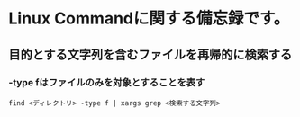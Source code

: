 # Linux Commandに関する備忘録です。
## 目的とする文字列を含むファイルを再帰的に検索する
### -type fはファイルのみを対象とすることを表す
```
find <ディレクトリ> -type f | xargs grep <検索する文字列>
```



